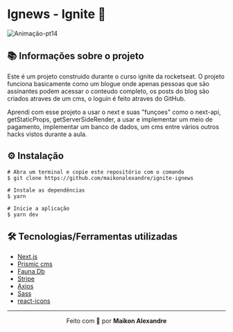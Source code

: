 # Ignews - Ignite :iphone:
![Animação-pt14](https://user-images.githubusercontent.com/86725282/177658812-4af1285b-c0fa-423c-9c14-555111e1a1c9.gif)


## 📚 Informações sobre o projeto
Este é um projeto construido durante o curso ignite da rocketseat. O projeto funciona basicamente como um blogue onde apenas pessoas que são assinantes podem acessar o conteudo completo, os posts do blog são criados atraves de um cms, o loguin é feito atraves do GitHub. 

Aprendi com esse projeto a usar o next e suas "funçoes" como o next-api, getStaticProps, getServerSideRender, a usar e implementar um meio de pagamento, implementar um banco de dados, um cms entre vários outros hacks vistos durante a aula.

## ⚙️ Instalação
```
# Abra um terminal e copie este repositório com o comando
$ git clone https://github.com/maikonalexandre/ignite-ignews
```
```
# Instale as dependências
$ yarn

# Inicie a aplicação
$ yarn dev
```

## 🛠️ Tecnologias/Ferramentas utilizadas
- [Next.js]()
- [Prismic cms]()
- [Fauna Db]()
- [Stripe]() 
- [Axios]() 
- [Sass]() 
- [react-icons]() 


<hr>
<p align="center">Feito com 💙 por <strong>Maikon Alexandre</strong></p>




